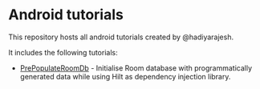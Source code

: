 # Android tutorials

This repository hosts all android tutorials created by @hadiyarajesh.

It includes the following tutorials:

- [PrePopulateRoomDb](https://github.com/hadiyarajesh/android-tutorials/tree/master/pre-populate-room-db) - Initialise Room database with programmatically generated data while using Hilt as dependency injection library.
